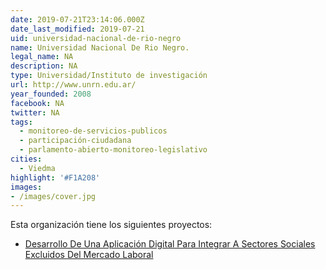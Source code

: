 ```yaml
---
date: 2019-07-21T23:14:06.000Z
date_last_modified: 2019-07-21
uid: universidad-nacional-de-rio-negro
name: Universidad Nacional De Rio Negro.
legal_name: NA
description: NA
type: Universidad/Instituto de investigación
url: http://www.unrn.edu.ar/
year_founded: 2008
facebook: NA
twitter: NA
tags:
  - monitoreo-de-servicios-publicos
  - participación-ciudadana
  - parlamento-abierto-monitoreo-legislativo
cities: 
  - Viedma
highlight: '#F1A208'
images:
- /images/cover.jpg
---
```


Esta organización tiene los siguientes proyectos:

- [Desarrollo De Una Aplicación Digital Para Integrar A Sectores Sociales  Excluidos Del Mercado Laboral](/i/desarrollo-de-una-aplicacion-digital-para-integrar-a-sectores-sociales-excluidos-del-mercado-laboral.html)
